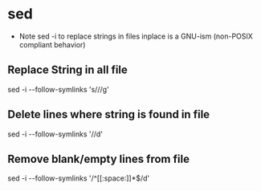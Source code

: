 
# sed
* Note sed -i to replace strings in files inplace is a GNU-ism (non-POSIX compliant behavior)

## Replace String in all file
sed -i --follow-symlinks 's/<find>/<replace>/g' <file>

## Delete lines where string is found in file
sed -i --follow-symlinks '/<find>/d' <file>

## Remove blank/empty lines from file
sed -i --follow-symlinks '/^[[:space:]]*$/d' <file>
